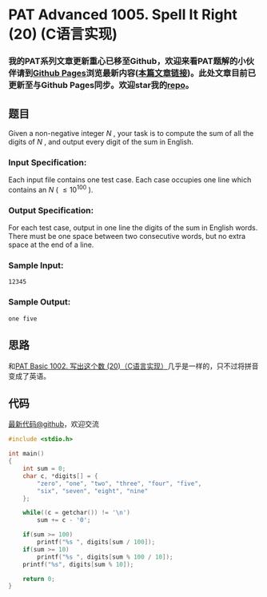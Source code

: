 # PAT Advanced 1005. Spell It Right (20) (C语言实现)

### 我的PAT系列文章更新重心已移至Github，欢迎来看PAT题解的小伙伴请到[Github Pages](https://oliverlew.github.io/PAT)浏览最新内容([本篇文章链接](https://oliverlew.github.io/PAT/Advanced/1005.html))。此处文章目前已更新至与Github Pages同步。欢迎star我的[repo](https://github.com/OliverLew/PAT)。

## 题目

Given a non-negative integer $N$ , your task is to compute the sum of all the
digits of $N$ , and output every digit of the sum in English.

### Input Specification:

Each input file contains one test case. Each case occupies one line which
contains an $N$ ( $\le 10^{100}$ ).

### Output Specification:

For each test case, output in one line the digits of the sum in English words.
There must be one space between two consecutive words, but no extra space at
the end of a line.

### Sample Input:

    
    
    12345
    

### Sample Output:

    
    
    one five
    



## 思路

和[PAT Basic 1002. 写出这个数 (20)（C语言实现）](http://www.jianshu.com/p/213843722abb)几乎是一样的，只不过将拼音变成了英语。

## 代码

[最新代码@github](https://github.com/OliverLew/PAT/blob/master/PATAdvanced/1005.c)，欢迎交流
```c
#include <stdio.h>

int main()
{
    int sum = 0;
    char c, *digits[] = {
        "zero", "one", "two", "three", "four", "five",
        "six", "seven", "eight", "nine"
    };

    while((c = getchar()) != '\n')
        sum += c - '0';

    if(sum >= 100)
        printf("%s ", digits[sum / 100]);
    if(sum >= 10)
        printf("%s ", digits[sum % 100 / 10]);
    printf("%s", digits[sum % 10]);

    return 0;
}
```